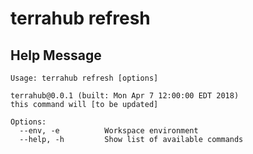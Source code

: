 # terrahub refresh

## Help Message

```
Usage: terrahub refresh [options]

terrahub@0.0.1 (built: Mon Apr 7 12:00:00 EDT 2018)
this command will [to be updated]

Options:
  --env, -e 		 Workspace environment
  --help, -h 		 Show list of available commands
```
